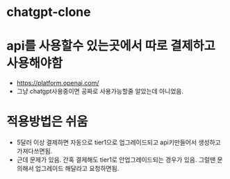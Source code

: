 # chatgpt-clone

# api를 사용할수 있는곳에서 따로 결제하고 사용해야함

-   https://platform.openai.com/
-   그냥 chatgpt사용중이면 공짜로 사용가능할줄 알았는데 아니었음.

# 적용방법은 쉬움

-   5달러 이상 결제하면 자동으로 tier1으로 업그레이드되고 api키만들어서 생성하고 가져다쓰면됨.
-   근데 문제가 있음. 간혹 결제해도 tier1로 안업그레이드되는 경우가 있음. 그럴땐 문의해서 업그레이드 해달라고 요청하면됨.
